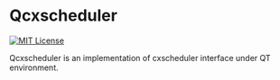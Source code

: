 # Qcxscheduler

[![MIT License](http://img.shields.io/badge/license-MIT-blue.svg?style=flat)](http://opensource.org/licenses/MIT)

Qcxscheduler is an implementation of cxscheduler interface under QT environment.

